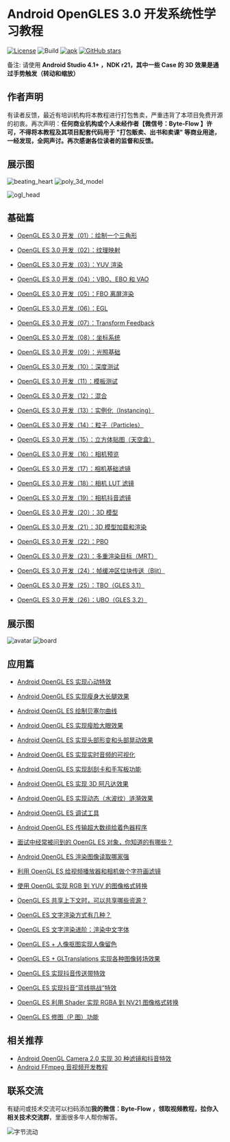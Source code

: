 
# Android OpenGLES 3.0 开发系统性学习教程

[![License](https://img.shields.io/badge/License-Apache%202.0-blue.svg)](https://github.com/githubhaohao/NDK_OpenGLES_3_0/blob/master/LICENSE.txt)
![Build](https://img.shields.io/badge/build-passing-brightgreen)
[![apk](https://img.shields.io/badge/APK-download-green.svg)](https://github.com/githubhaohao/NDK_OpenGLES_3_0/raw/master/doc/OepnGLES.apk)
[![GitHub stars](https://img.shields.io/github/stars/githubhaohao/NDK_OpenGLES_3_0)](https://github.com/githubhaohao/NDK_OpenGLES_3_0/stargazers)

备注: 请使用 **Android Studio 4.1+ ，NDK r21，其中一些 Case 的 3D 效果是通过手势触发（转动和缩放）**

## 作者声明

有读者反馈，最近有培训机构将本教程进行打包售卖，严重违背了本项目免费开源的初衷。再次声明：**任何商业机构或个人未经作者【微信号：Byte-Flow 】许可，不得将本教程及其项目配套代码用于 "打包贩卖、出书和卖课" 等商业用途，一经发现，全网声讨。再次感谢各位读者的监督和反馈。**

## 展示图

![beating_heart](https://github.com/githubhaohao/NDK_OpenGLES_3_0/blob/master/gif/beating_heart.gif)
![poly_3d_model](https://github.com/githubhaohao/NDK_OpenGLES_3_0/blob/master/gif/poly.gif)

![ogl_head](https://github.com/githubhaohao/NDK_OpenGLES_3_0/blob/master/gif/head.gif)


## 基础篇

- [OpenGL ES 3.0 开发（01）：绘制一个三角形](https://blog.csdn.net/Kennethdroid/article/details/95622391)

- [OpenGL ES 3.0 开发（02）：纹理映射](https://blog.csdn.net/Kennethdroid/article/details/96887637)

- [OpenGL ES 3.0 开发（03）：YUV 渲染](https://blog.csdn.net/Kennethdroid/article/details/97153407)

- [OpenGL ES 3.0 开发（04）：VBO、EBO 和 VAO](https://blog.csdn.net/Kennethdroid/article/details/98088890)

- [OpenGL ES 3.0 开发（05）：FBO 离屏渲染](https://blog.csdn.net/Kennethdroid/article/details/98883854)

- [OpenGL ES 3.0 开发（06）：EGL](https://blog.csdn.net/Kennethdroid/article/details/99655635)

- [OpenGL ES 3.0 开发（07）：Transform Feedback](https://blog.csdn.net/Kennethdroid/article/details/100083599)

- [OpenGL ES 3.0 开发（08）：坐标系统](https://blog.csdn.net/Kennethdroid/article/details/100898155)

- [OpenGL ES 3.0 开发（09）：光照基础](https://blog.csdn.net/Kennethdroid/article/details/101220947)

- [OpenGL ES 3.0 开发（10）：深度测试](https://blog.csdn.net/Kennethdroid/article/details/101709694)

- [OpenGL ES 3.0 开发（11）：模板测试](https://blog.csdn.net/Kennethdroid/article/details/102533260)

- [OpenGL ES 3.0 开发（12）：混合](https://blog.csdn.net/Kennethdroid/article/details/102630858)

- [OpenGL ES 3.0 开发（13）：实例化（Instancing）](https://blog.csdn.net/Kennethdroid/article/details/102770813)

- [OpenGL ES 3.0 开发（14）：粒子（Particles）](https://blog.csdn.net/Kennethdroid/article/details/102881654)

- [OpenGL ES 3.0 开发（15）：立方体贴图（天空盒）](https://blog.csdn.net/Kennethdroid/article/details/102991524)

- [OpenGL ES 3.0 开发（16）：相机预览](https://blog.csdn.net/Kennethdroid/article/details/103189489)

- [OpenGL ES 3.0 开发（17）：相机基础滤镜](https://blog.csdn.net/Kennethdroid/article/details/103335598)

- [OpenGL ES 3.0 开发（18）：相机 LUT 滤镜](https://blog.csdn.net/Kennethdroid/article/details/103355129)

- [OpenGL ES 3.0 开发（19）：相机抖音滤镜](https://blog.csdn.net/Kennethdroid/article/details/103449935)

- [OpenGL ES 3.0 开发（20）：3D 模型](https://blog.csdn.net/Kennethdroid/article/details/103771970)

- [OpenGL ES 3.0 开发（21）：3D 模型加载和渲染](https://blog.csdn.net/Kennethdroid/article/details/103825593)

- [OpenGL ES 3.0 开发（22）：PBO](https://blog.csdn.net/Kennethdroid/article/details/103931627)

- [OpenGL ES 3.0 开发（23）：多重渲染目标（MRT）](https://blog.csdn.net/Kennethdroid/article/details/108873665)

- [OpenGL ES 3.0 开发（24）：帧缓冲区位块传送（Blit）](https://blog.csdn.net/Kennethdroid/article/details/109032497)

- [OpenGL ES 3.0 开发（25）：TBO（GLES 3.1）](https://blog.csdn.net/Kennethdroid/article/details/109749018)

- [OpenGL ES 3.0 开发（26）：UBO（GLES 3.2）](https://blog.csdn.net/Kennethdroid/article/details/109749018)


## 展示图

![avatar](https://github.com/githubhaohao/NDK_OpenGLES_3_0/blob/master/gif/avatar.gif)
![board](https://github.com/githubhaohao/NDK_OpenGLES_3_0/blob/master/gif/draw_board.gif)

## 应用篇

- [Android OpenGL ES 实现心动特效](https://blog.csdn.net/Kennethdroid/article/details/104536532)

- [Android OpenGL ES 实现瘦身大长腿效果](https://blog.csdn.net/Kennethdroid/article/details/104546234)

- [Android OpenGL ES 绘制贝塞尔曲线](https://blog.csdn.net/Kennethdroid/article/details/104721096)

- [Android OpenGL ES 实现瘦脸大眼效果](https://blog.csdn.net/Kennethdroid/article/details/104907763)

- [Android OpenGL ES 实现头部形变和头部晃动效果](https://blog.csdn.net/Kennethdroid/article/details/105208054)

- [Android OpenGL ES 实现实时音频的可视化](https://blog.csdn.net/Kennethdroid/article/details/106128767)

- [Android OpenGL ES 实现刮刮卡和手写板功能](https://blog.csdn.net/Kennethdroid/article/details/106339286)

- [Android OpenGL ES 实现 3D 阿凡达效果](https://blog.csdn.net/Kennethdroid/article/details/106423475)

- [Android OpenGL ES 实现动态（水波纹）涟漪效果](https://blog.csdn.net/Kennethdroid/article/details/106556584)

- [Android OpenGL ES 调试工具](https://blog.csdn.net/Kennethdroid/article/details/106695602)

- [Android OpenGL ES 传输超大数组给着色器程序](https://blog.csdn.net/Kennethdroid/article/details/109749018)

- [面试中经常被问到的 OpenGL ES 对象，你知道的有哪些？](https://blog.csdn.net/Kennethdroid/article/details/112379836)

- [Android OpenGL ES 渲染图像读取哪家强](https://blog.csdn.net/Kennethdroid/article/details/109339906)

- [利用 OpenGL ES 给视频播放器和相机做个字符画滤镜](https://blog.csdn.net/Kennethdroid/article/details/113379112)

- [使用 OpenGL 实现 RGB 到 YUV 的图像格式转换](https://t.1yb.co/uvfH)

- [OpenGL ES 共享上下文时，可以共享哪些资源？](https://t.1yb.co/uvfS)

- [OpenGL ES 文字渲染方式有几种？](http://mp.weixin.qq.com/s?__biz=MzIwNTIwMzAzNg==&mid=506682327&idx=1&sn=38f091451bb508b66933f2213ec0fb7d&chksm=0cf388e43b8401f2e115aa58b0ad8facb462363f3a1ed99604f9ea5c51b2bc815d8f237fc6e9#rd)

- [OpenGL ES 文字渲染进阶：渲染中文字体](https://t.1yb.co/vezw)

- [OpenGL ES + 人像抠图实现人像留色](https://t.1yb.co/z84y) 

- [OpenGL ES + GLTranslations 实现各种图像转场效果](https://t.1yb.co/z8do)

- [OpenGL ES 实现抖音传送带特效](https://mp.weixin.qq.com/s/Px6UeZuavqkKS0hek27vog)

- [OpenGL ES 实现抖音“蓝线挑战”特效](https://juejin.cn/post/7012976724946190367)

- [OpenGL ES 利用 Shader 实现 RGBA 到 NV21 图像格式转换](https://juejin.cn/post/7025223104569802789)

- [OpenGL ES 修图（P 图）功能](https://juejin.cn/post/7029111228035399688)

## 相关推荐

- [Android OpenGL Camera 2.0 实现 30 种滤镜和抖音特效](https://github.com/githubhaohao/OpenGLCamera2)
- [Android FFmpeg 音视频开发教程](http://mp.weixin.qq.com/s?__biz=MzIwNTIwMzAzNg==&mid=506681298&idx=1&sn=50177285bf0d330d0dfc4e0954d5ad12&chksm=0cf384e13b840df76f89aeb8ac76939ff32b2f9bf600729782d61698181af60d92cce61ee150#rd)

## 联系交流
有疑问或技术交流可以扫码添加**我的微信：Byte-Flow ，领取视频教程，拉你入相关技术交流群**，里面很多牛人帮你解答。

![字节流动](https://github.com/githubhaohao/NDK_OpenGLES_3_0/blob/master/doc/img/accountID.jpg)

